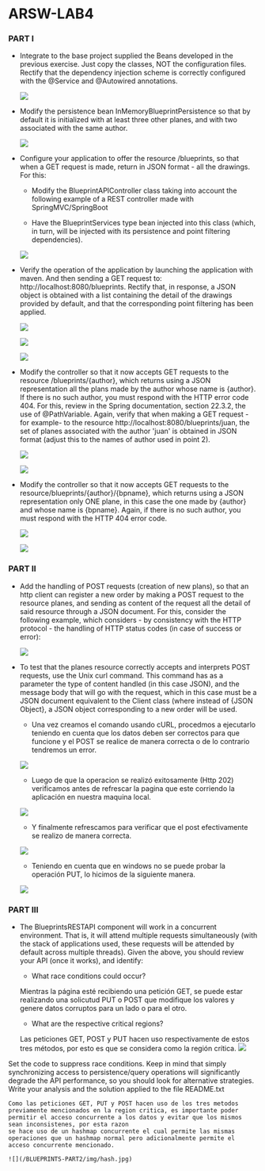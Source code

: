 # ARSW-LAB4

###  PART I

- Integrate to the base project supplied the Beans developed in the previous exercise. Just copy the classes, NOT the configuration files. Rectify that the dependency injection scheme is correctly configured with the @Service and @Autowired annotations.

    ![](/BLUEPRINTS-PART2/img/1.jpg)

- Modify the persistence bean InMemoryBlueprintPersistence so that by default it is initialized with at least three other planes, and with two associated with the same author.

    ![](/BLUEPRINTS-PART2/img/2.jpg)

- Configure your application to offer the resource /blueprints, so that when a GET request is made, return in JSON format - all the drawings. For this:
    - Modify the BlueprintAPIController class taking into account the following example of a REST controller made with SpringMVC/SpringBoot

    - Have the BlueprintServices type bean injected into this class (which, in turn, will be injected with its persistence and point filtering dependencies).
    
    ![](/BLUEPRINTS-PART2/img/3.jpg)
    
- Verify the operation of the application by launching the application with maven. And then sending a GET request to: http://localhost:8080/blueprints. Rectify that, in response, a JSON object is obtained with a list containing the detail of the drawings provided by default, and that the corresponding point filtering has been applied.

    ![](/BLUEPRINTS-PART2/img/compilar.jpg)
    
    ![](/BLUEPRINTS-PART2/img/ejecutar.jpg)
    
    ![](/BLUEPRINTS-PART2/img/pag.jpg)
    
- Modify the controller so that it now accepts GET requests to the resource /blueprints/{author}, which returns using a JSON representation all the plans made by the author whose name is {author}. If there is no such author, you must respond with the HTTP error code 404. For this, review in the Spring documentation, section 22.3.2, the use of @PathVariable. Again, verify that when making a GET request -for example- to the resource http://localhost:8080/blueprints/juan, the set of planes associated with the author 'juan' is obtained in JSON format (adjust this to the names of author used in point 2).

    ![](/BLUEPRINTS-PART2/img/autor.jpg)

    ![](/BLUEPRINTS-PART2/img/autor1.jpg)

- Modify the controller so that it now accepts GET requests to the resource/blueprints/{author}/{bpname}, which returns using a JSON representation only ONE plane, in this case the one made by {author} and whose name is {bpname}. Again, if there is no such author, you must respond with the HTTP 404 error code.

    ![](/BLUEPRINTS-PART2/img/autor-name1.jpg)

    ![](/BLUEPRINTS-PART2/img/autor-name1.jpg)


###  PART II

- Add the handling of POST requests (creation of new plans), so that an http client can register a new order by making a POST request to the resource planes, and sending as content of the request all the detail of said resource through a JSON document. For this, consider the following example, which considers - by consistency with the HTTP protocol - the handling of HTTP status codes (in case of success or error):

    ![](/BLUEPRINTS-PART2/img/Post.jpg)

- To test that the planes resource correctly accepts and interprets POST requests, use the Unix curl command. This command has as a parameter the type of content handled (in this case JSON), and the message body that will go with the request, which in this case must be a JSON document equivalent to the Client class (where instead of {JSON Object}, a JSON object corresponding to a new order will be used.

    - Una vez creamos el comando usando cURL, procedmos a ejecutarlo teniendo en cuenta que los datos deben ser correctos para que funcione y el POST se realice de manera correcta o de lo contrario tendremos un error.
    
    ![](/BLUEPRINTS-PART2/img/Insertar.jpg)
    
    - Luego de que la operacion se realizó exitosamente (Http 202) verificamos antes de refrescar la pagina que este corriendo la aplicación en nuestra maquina local.
    
    ![](/BLUEPRINTS-PART2/img/antesDelPost.jpg)
    
    - Y finalmente refrescamos para verificar que el post efectivamente se realizo de manera correcta.
    
    ![](/BLUEPRINTS-PART2/img/luegoDelPost.jpg)
    
    - Teniendo en cuenta que en windows no se puede probar la operación PUT, lo hicimos de la siguiente manera.
    
    ![](/BLUEPRINTS-PART2/img/put.jpg)


###  PART III

- The BlueprintsRESTAPI component will work in a concurrent environment. That is, it will attend multiple requests simultaneously (with the stack of applications used, these requests will be attended by default across multiple threads). Given the above, you should review your API (once it works), and identify:

    - What race conditions could occur?
    
    Mientras la página esté recibiendo una petición GET, se puede estar realizando una solicutud PUT o POST que modifique los valores y genere datos corruptos para un lado o para el otro.  

    - What are the respective critical regions?
    
    Las peticiones GET, POST y PUT hacen uso respectivamente de estos tres métodos, por esto es que se considera como la región crítica.
    ![](/BLUEPRINTS-PART2/img/carrera.jpg)
    
Set the code to suppress race conditions. Keep in mind that simply synchronizing access to persistence/query operations will significantly degrade the API performance, so you should look for alternative strategies.
Write your analysis and the solution applied to the file README.txt
    
    Como las peticiones GET, PUT y POST hacen uso de los tres metodos previamente mencionados en la region critica, es importante poder permitir el acceso concurrente a los datos y evitar que los mismos sean inconsistenes, por esta razon 
    se hace uso de un hashmap concurrente el cual permite las mismas operaciones que un hashmap normal pero adicionalmente permite el acceso concurrente mencionado.
    
    ![](/BLUEPRINTS-PART2/img/hash.jpg)

